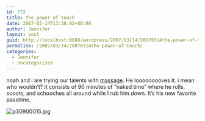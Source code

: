 ```yaml
---
id: 772
title: the power of touch
date: 2007-03-14T13:38:02+00:00
author: Jennifer
layout: post
guid: http://localhost:8888/wordpress/2007/03/14/20070314the-power-of-touch/
permalink: /2007/03/14/20070314the-power-of-touch/
categories:
  - Jennifer
  - Uncategorized
---
```

noah and i are trying our talents with [massage](http://www.flickr.com/photos/jenniferandJennifers_photos/?saved=1 "massage"). He looooooooves it. i mean who wouldn&#8217;t? it consists of 90 minutes of &#8220;naked time&#8221; where he rolls, scoots, and schooches all around while I rub him down. It&#8217;s his new favorite passtime.
  
<img id="image139" alt="p30900015.jpg" src="http://static.squarespace.com/static/50db6bb3e4b015296cd43789/50dfa5b1e4b0dc6320e0b5ea/50dfa5b1e4b0dc6320e0b667/1173879466000/?format=original" />